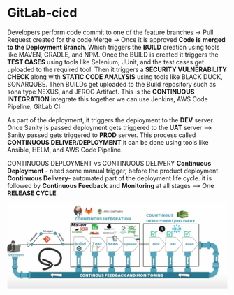 # GitLab-cicd

Developers perform code commit to one of the feature branches -> Pull Request created for the code Merge -> 
Once it is approved **Code is merged to the Deployment Branch**. Which triggers the **BUILD** creation using tools 
like MAVEN, GRADLE, and NPM.
Once the BUILD is created it triggers the **TEST CASES** using tools like Selenium, JUnit, and the test cases get 
uploaded to the required tool. 
Then it triggers a **SECURITY VULNERABILITY CHECK** along with **STATIC CODE ANALYSIS** using tools like BLACK DUCK, 
SONARQUBE.
Then BUILDs get uploaded to the Build repository such as sona type NEXUS, and JFROG Artifact.
This is the **CONTINUOUS INTEGRATION** integrate this together we can use Jenkins, AWS Code Pipeline, GitLab CI.

As part of the deployment, it triggers the deployment to the **DEV** server. Once Sanity is passed deployment gets triggered 
to the **UAT** server --> Sanity passed  gets triggered to **PROD** server.  This process called **CONTINUOUS DELIVER/DEPLOYMENT**
it can  be done using tools like Ansible, HELM, and AWS Code Pipeline.

CONTINUOUS DEPLOYMENT vs CONTINUOUS DELIVERY
**Continuous Deployment** - need some manual trigger, before the product deployment.
**Continuous Delivery**- automated part of the deployment life cycle.
it is followed by **Continuous Feedback** and **Monitoring** at all stages --> One **RELEASE CYCLE**

![lifecycle](1.png)

